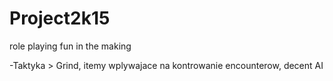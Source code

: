 Project2k15
===========

role playing fun in the making


-Taktyka > Grind, itemy wplywajace na kontrowanie encounterow, decent AI
